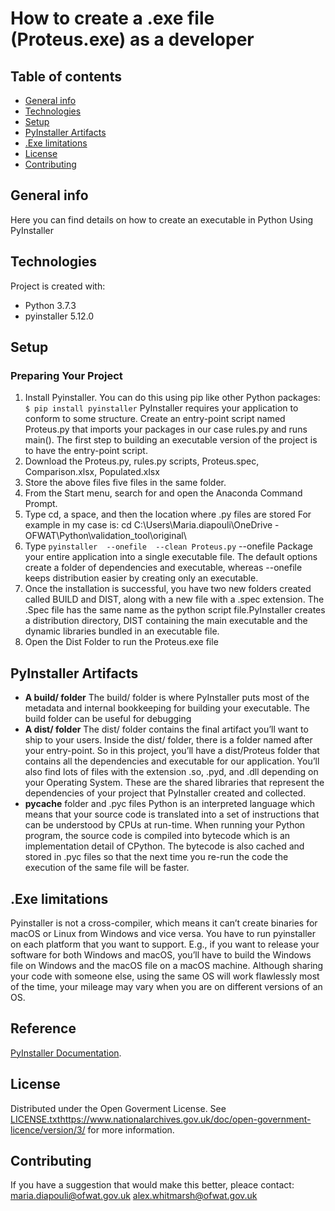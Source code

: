 #  How to create a .exe file (Proteus.exe) as a developer

## Table of contents
* [General info](#general-info)
* [Technologies](#technologies)
* [Setup](#Setup)
* [PyInstaller Artifacts](#PyInstaller-Artifacts) 
* [.Exe limitations](#.Exe-limitations) 
* [License](#License)
* [Contributing](#Contributing)

## General info
Here you can find details on how to create an executable in Python Using PyInstaller
	
## Technologies
Project is created with:
* Python 3.7.3
* pyinstaller 5.12.0
	
## Setup
### Preparing Your Project

1. Install Pyinstaller. You can do this using pip like other Python packages:
```$ pip install pyinstaller```
  PyInstaller requires your application to conform to some structure. 
  Create an entry-point script named Proteus.py that imports your packages in our case rules.py and runs main(). 
  The first step to building an executable version of the project is to have the entry-point script.
2. Download the Proteus.py, rules.py scripts, Proteus.spec, Comparison.xlsx, Populated.xlsx
3. Store the above files five files in the same folder.  
4. From the Start menu, search for and open the Anaconda Command Prompt.
5. Type cd, a space, and then the location where .py files are stored For example in my case is: cd C:\Users\Maria.diapouli\OneDrive - OFWAT\Python\validation_tool\original\
6. Type ```pyinstaller  --onefile  --clean Proteus.py```
  --onefile
  Package your entire application into a single executable file. The default options create a folder of dependencies and executable, whereas --onefile keeps distribution easier by creating only an executable.
7. Once the installation is successful, you have two new folders created called BUILD and DIST, along with a new file with a .spec extension. The .Spec file has the same name as the python script file.PyInstaller creates a distribution directory, DIST containing the main executable and the dynamic libraries bundled in an executable file.
8. Open the Dist Folder to run the Proteus.exe file

## PyInstaller Artifacts
* **A build/ folder**
The build/ folder is where PyInstaller puts most of the metadata and internal bookkeeping for building your executable. The build folder can be useful for debugging
* **A dist/ folder**
The dist/ folder contains the final artifact you’ll want to ship to your users. Inside the dist/ folder, there is a folder named after your entry-point. So in this project, you’ll have a dist/Proteus folder that contains all the dependencies and executable for our application. 
You’ll also find lots of files with the extension .so, .pyd, and .dll depending on your Operating System. These are the shared libraries that represent the dependencies of your project that PyInstaller created and collected.
* __pycache__ folder and .pyc files 
Python is an interpreted language which means that your source code is translated into a set of instructions that can be understood by CPUs at run-time. When running your Python program, the source code is compiled into bytecode which is an implementation detail of CPython. The bytecode is also cached and stored in .pyc files so that the next time you re-run the code the execution of the same file will be faster.

## .Exe limitations
Pyinstaller is not a cross-compiler, which means it can’t create 
binaries for macOS or Linux from Windows and vice versa. You have to run pyinstaller on each platform that you want to support. E.g., if you want to release your software for both Windows and macOS, you’ll have to build the Windows file on Windows and the macOS file on a macOS machine.
Although sharing your code with someone else, using the same OS will work flawlessly most of the time, your mileage may vary when you are on different versions of an OS.

## Reference  
[PyInstaller Documentation](https://pyinstaller.org/en/stable/usage.html).

## License
Distributed under the Open Goverment License. See [LICENSE.txt](https://www.nationalarchives.gov.uk/doc/open-government-licence/version/3/)https://www.nationalarchives.gov.uk/doc/open-government-licence/version/3/ for more information.

## Contributing
If you have a suggestion that would make this better, pleace contact:
maria.diapouli@ofwat.gov.uk 
alex.whitmarsh@ofwat.gov.uk
